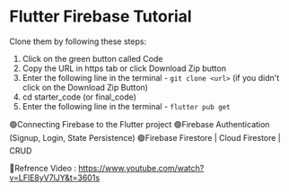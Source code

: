 # Flutter Firebase Tutorial

Clone them by following these steps:

1. Click on the green button called Code
2. Copy the URL in https tab or click Download Zip button
3. Enter the following line in the terminal - `git clone <url>` (if you didn't click on the Download Zip Button)
4. cd starter_code (or final_code)
5. Enter the following line in the terminal - `flutter pub get`

🟢Connecting Firebase to the Flutter project
🟢Firebase Authentication (Signup, Login, State Persistence)
🟢Firebase Firestore | Cloud Firestore | CRUD

🤺Refrence Video : https://www.youtube.com/watch?v=LFlE8yV7lJY&t=3601s

